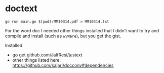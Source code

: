 # doctext

```
go run main.go $(pwd)/MM10314.pdf > MM10314.txt
```

For the word doc I needed other things installed that I didn't want to try and compile and install (such as `wvWare`),
but you get the gist.

Installed:
* go get github.com/JalfResi/justext
* other things listed here: https://github.com/sajari/docconv#dependencies
